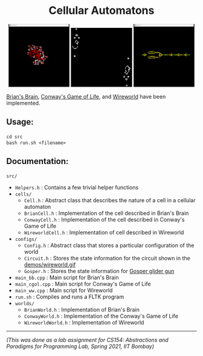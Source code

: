 <h1 align="center"> Cellular Automatons </h1>

<p align="middle">
  <img src="demo/brians_brain.gif" width="32%"></img>
  <img src="demo/conway.gif" width="32%"></img>
  <img src="demo/wireworld.gif" width="32%"></img>
</p>

[Brian's Brain](https://en.wikipedia.org/wiki/Brian%27s_Brain), [Conway's Game of Life](https://en.wikipedia.org/wiki/Conway%27s_Game_of_Life), and [Wireworld](https://en.wikipedia.org/wiki/Wireworld) have been implemented.  

## Usage:

```
cd src
bash run.sh <filename>
```

## Documentation:

`src/` 
- `Helpers.h` : Contains a few trivial helper functions 
- `cells/`  
  - `Cell.h` : Abstract class that describes the nature of a cell in a cellular automaton
  - `BrianCell.h` : Implementation of the cell described in Brian's Brain
  - `ConwayCell.h` : Implementation of the cell described in Conway's Game of Life
  - `WireworldCell.h` : Implementation of cell described in Wireworld
- `configs/`  
  - `Config.h` : Abstract class that stores a particular configuration of the world 
  - `Circuit.h` : Stores the state information for the circuit shown in the [demos/wireworld.gif](demos/wireworld.gif)
  - `Gosper.h` : Stores the state information for [Gosper glider gun](https://conwaylife.com/wiki/Gosper_glider_gun)
- `main_bb.cpp` : Main script for Brian's Brain
- `main_cgol.cpp` : Main script for Conway's Game of Life
- `main_ww.cpp` : Main script for Wireworld
- `run.sh` : Compiles and runs a FLTK program 
- `worlds/`  
  - `BrianWorld.h` : Implementation of Brian's Brain
  - `ConwayWorld.h` : Implementation of the Conway's Game of Life
  - `WireworldWorld.h` : Implementation of Wireworld

---

*(This was done as a lab assignment for CS154: Abstractions and Paradigms for Programming Lab, Spring 2021, IIT Bombay)*
